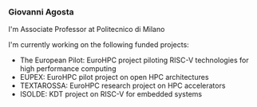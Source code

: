 ### Giovanni Agosta

<!--
**agosta/agosta** is a ✨ _special_ ✨ repository because its `README.md` (this file) appears on your GitHub profile.

Here are some ideas to get you started:

- 🔭 I’m currently working on ...
- 🌱 I’m currently learning ...
- 👯 I’m looking to collaborate on ...
- 🤔 I’m looking for help with ...
- 💬 Ask me about ...
- 📫 How to reach me: ...
- 😄 Pronouns: ...
- ⚡ Fun fact: ...
-->

I'm Associate Professor at Politecnico di Milano

I'm currently working on the following funded projects:
 - The European Pilot: EuroHPC project piloting RISC-V technologies for high performance computing
 - EUPEX: EuroHPC pilot project on open HPC architectures
 - TEXTAROSSA: EuroHPC research project on HPC accelerators
 - ISOLDE: KDT project on RISC-V for embedded systems

